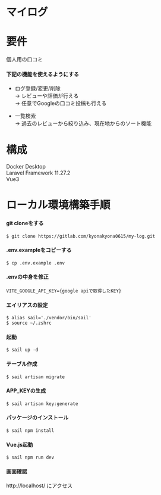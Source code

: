 # マイログ

# 要件
個人用の口コミ

#### 下記の機能を使えるようにする
* ログ登録/変更/削除  
→ レビューや評価が行える  
→ 任意でGoogleの口コミ投稿も行える  

* 一覧検索  
→ 過去のレビューから絞り込み、現在地からのソート機能


# 構成
Docker Desktop  
Laravel Framework 11.27.2  
Vue3

# ローカル環境構築手順

#### git cloneをする
```
$ git clone https://gitlab.com/kyonakyona0615/my-log.git
```

#### .env.exampleをコピーする
```
$ cp .env.example .env
```

#### .envの中身を修正
```
VITE_GOOGLE_API_KEY={google apiで取得したKEY}
```

#### エイリアスの設定
```
$ alias sail='./vendor/bin/sail'
$ source ~/.zshrc
```

#### 起動
```
$ sail up -d
```

#### テーブル作成
```
$ sail artisan migrate
```

#### APP_KEYの生成
```
$ sail artisan key:generate
```

#### パッケージのインストール
```
$ sail npm install
```

#### Vue.js起動
```
$ sail npm run dev
```

#### 画面確認

http://localhost/
にアクセス
